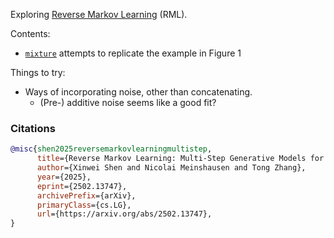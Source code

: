 
Exploring [Reverse Markov Learning](https://arxiv.org/abs/2502.13747v1) (RML). 


Contents:
- [`mixture`](/mixture.ipynb) attempts to replicate the example in Figure 1


Things to try:
- Ways of incorporating noise, other than concatenating.
    - (Pre-) additive noise seems like a good fit?

### Citations
```bibtex
@misc{shen2025reversemarkovlearningmultistep,
      title={Reverse Markov Learning: Multi-Step Generative Models for Complex Distributions}, 
      author={Xinwei Shen and Nicolai Meinshausen and Tong Zhang},
      year={2025},
      eprint={2502.13747},
      archivePrefix={arXiv},
      primaryClass={cs.LG},
      url={https://arxiv.org/abs/2502.13747}, 
}
```